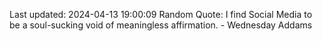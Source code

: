 Last updated: 2024-04-13 19:00:09
Random Quote: I find Social Media to be a soul-sucking void of meaningless affirmation. - Wednesday Addams